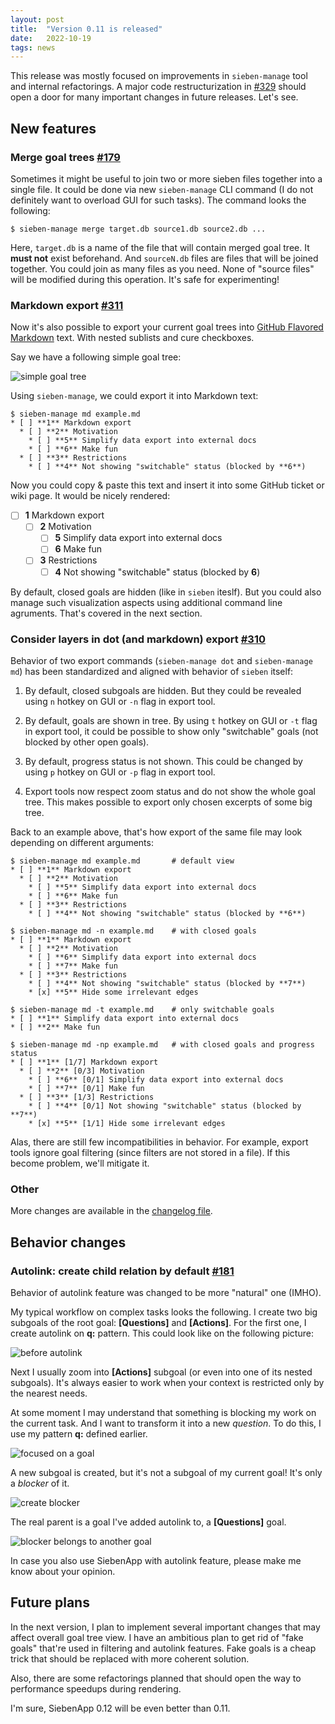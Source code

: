 ```yaml
---
layout: post
title:  "Version 0.11 is released"
date:   2022-10-19
tags: news
---
```


This release was mostly focused on improvements in `sieben-manage` tool and internal refactorings.
A major code restructurization in [#329](https://github.com/ahitrin/SiebenApp/issues/329) should open a door for many important changes in future releases.
Let's see.

## New features

### Merge goal trees [#179](https://github.com/ahitrin/SiebenApp/issues/179)

Sometimes it might be useful to join two or more sieben files together into a single file.
It could be done via new `sieben-manage` CLI command (I do not definitely want to overload GUI for such tasks).
The command looks the following:

```(bash)
$ sieben-manage merge target.db source1.db source2.db ...
```

Here, `target.db` is a name of the file that will contain merged goal tree.
It **must not** exist beforehand.
And `sourceN.db` files are files that will be joined together.
You could join as many files as you need.
None of "source files" will be modified during this operation.
It's safe for experimenting!

### Markdown export [#311](https://github.com/ahitrin/SiebenApp/issues/311)

Now it's also possible to export your current goal trees into [GitHub Flavored Markdown](https://github.github.com/gfm/) text.
With nested sublists and cure checkboxes.

Say we have a following simple goal tree:

![simple goal tree](/SiebenApp/images/2022-10-19-release-0.11/markdown-sample.jpg)

Using `sieben-manage`, we could export it into Markdown text:

```(bash)
$ sieben-manage md example.md
* [ ] **1** Markdown export
  * [ ] **2** Motivation
    * [ ] **5** Simplify data export into external docs
    * [ ] **6** Make fun
  * [ ] **3** Restrictions
    * [ ] **4** Not showing "switchable" status (blocked by **6**)
```

Now you could copy & paste this text and insert it into some GitHub ticket or wiki page.
It would be nicely rendered:

* [ ] **1** Markdown export
  * [ ] **2** Motivation
    * [ ] **5** Simplify data export into external docs
    * [ ] **6** Make fun
  * [ ] **3** Restrictions
    * [ ] **4** Not showing "switchable" status (blocked by **6**)

By default, closed goals are hidden (like in `sieben` iteslf).
But you could also manage such visualization aspects using additional command line agruments.
That's covered in the next section.

### Consider layers in dot (and markdown) export [#310](https://github.com/ahitrin/SiebenApp/issues/310)

Behavior of two export commands (`sieben-manage dot` and `sieben-manage md`) has been standardized and aligned with behavior of `sieben` itself:

1. By default, closed subgoals are hidden.
But they could be revealed using `n` hotkey on GUI or `-n` flag in export tool.

2. By default, goals are shown in tree.
By using `t` hotkey on GUI or `-t` flag in export tool, it could be possible to show only "switchable" goals (not blocked by other open goals).

3. By default, progress status is not shown.
This could be changed by using `p` hotkey on GUI or `-p` flag in export tool.

4. Export tools now respect zoom status and do not show the whole goal tree.
This makes possible to export only chosen excerpts of some big tree.

Back to an example above, that's how export of the same file may look depending on different arguments:

```(bash)
$ sieben-manage md example.md       # default view
* [ ] **1** Markdown export
  * [ ] **2** Motivation
    * [ ] **5** Simplify data export into external docs
    * [ ] **6** Make fun
  * [ ] **3** Restrictions
    * [ ] **4** Not showing "switchable" status (blocked by **6**)

$ sieben-manage md -n example.md    # with closed goals
* [ ] **1** Markdown export
  * [ ] **2** Motivation
    * [ ] **6** Simplify data export into external docs
    * [ ] **7** Make fun
  * [ ] **3** Restrictions
    * [ ] **4** Not showing "switchable" status (blocked by **7**)
    * [x] **5** Hide some irrelevant edges

$ sieben-manage md -t example.md    # only switchable goals
* [ ] **1** Simplify data export into external docs
* [ ] **2** Make fun

$ sieben-manage md -np example.md   # with closed goals and progress status
* [ ] **1** [1/7] Markdown export
  * [ ] **2** [0/3] Motivation
    * [ ] **6** [0/1] Simplify data export into external docs
    * [ ] **7** [0/1] Make fun
  * [ ] **3** [1/3] Restrictions
    * [ ] **4** [0/1] Not showing "switchable" status (blocked by **7**)
    * [x] **5** [1/1] Hide some irrelevant edges
```

Alas, there are still few incompatibilities in behavior.
For example, export tools ignore goal filtering (since filters are not stored in a file).
If this become problem, we'll mitigate it.

### Other

More changes are available in the [changelog file](https://github.com/ahitrin/SiebenApp/blob/master/CHANGELOG.adoc#alpha-version-011).

## Behavior changes

### Autolink: create child relation by default [#181](https://github.com/ahitrin/SiebenApp/issues/181)

Behavior of autolink feature was changed to be more "natural" one (IMHO).

My typical workflow on complex tasks looks the following.
I create two big subgoals of the root goal: **[Questions]** and **[Actions]**.
For the first one, I create autolink on **q:** pattern.
This could look like on the following picture:

![before autolink](/SiebenApp/images/2022-10-19-release-0.11/autolink-1.jpg)

Next I usually zoom into **[Actions]** subgoal (or even into one of its nested subgoals).
It's always easier to work when your context is restricted only by the nearest needs.

At some moment I may understand that something is blocking my work on the current task.
And I want to transform it into a new _question_.
To do this, I use my pattern **q:** defined earlier.

![focused on a goal](/SiebenApp/images/2022-10-19-release-0.11/autolink-2.jpg)

A new subgoal is created, but it's not a subgoal of my current goal!
It's only a _blocker_ of it.

![create blocker](/SiebenApp/images/2022-10-19-release-0.11/autolink-3.jpg)

The real parent is a goal I've added autolink to, a **[Questions]** goal.

![blocker belongs to another goal](/SiebenApp/images/2022-10-19-release-0.11/autolink-4.jpg)

In case you also use SiebenApp with autolink feature, please make me know about your opinion.

## Future plans

In the next version, I plan to implement several important changes that may affect overall goal tree view.
I have an ambitious plan to get rid of "fake goals" that're used in filtering and autolink features.
Fake goals is a cheap trick that should be replaced with more coherent solution.

Also, there are some refactorings planned that should open the way to performance speedups during rendering.

I'm sure, SiebenApp 0.12 will be even better than 0.11.
